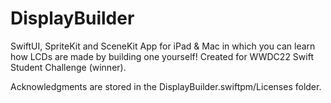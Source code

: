 # DisplayBuilder
SwiftUI, SpriteKit and SceneKit App for iPad & Mac in which you can learn how LCDs are made by building one yourself! Created for WWDC22 Swift Student Challenge (winner).

Acknowledgments are stored in the DisplayBuilder.swiftpm/Licenses folder.
